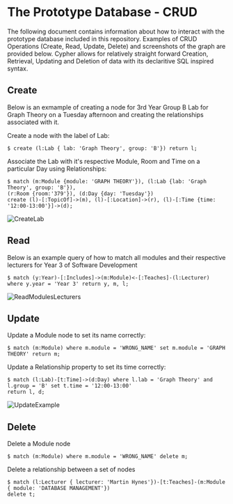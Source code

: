 # The Prototype Database - CRUD

The following document contains information about how to interact with the prototype database included in this repository. Examples of CRUD Operations (Create, Read, Update, Delete) and screenshots of the graph are provided below. Cypher allows for relatively straight forward Creation, Retrieval, Updating and Deletion of data with its declaritive SQL inspired syntax.

## Create

Below is an exmample of creating a node for 3rd Year Group B Lab for Graph Theory on a Tuesday afternoon and creating the relationships associated with it.

Create a node with the label of Lab:

    $ create (l:Lab { lab: 'Graph Theory', group: 'B'}) return l;

Associate the Lab with it's respective Module, Room and Time on a particular Day using Relationships:

    $ match (m:Module {module: 'GRAPH THEORY'}), (l:Lab {lab: 'Graph Theory', group: 'B'}), 
    (r:Room {room:'379'}), (d:Day {day: 'Tuesday'})
    create (l)-[:TopicOf]->(m), (l)-[:Location]->(r), (l)-[:Time {time: '12:00-13:00'}]->(d);

![CreateLab](http://i.imgur.com/SK2rV5U.png)

## Read

Below is an example query of how to match all modules and their respective lecturers for Year 3 of Software Development

    $ match (y:Year)-[:Includes]->(m:Module)<-[:Teaches]-(l:Lecturer) where y.year = 'Year 3' return y, m, l;

![ReadModulesLecturers](http://i.imgur.com/vCwQc0d.png)

## Update

Update a Module node to set its name correctly:

    $ match (m:Module) where m.module = 'WRONG_NAME' set m.module = 'GRAPH THEORY' return m;

Update a Relationship property to set its time correctly:

    $ match (l:Lab)-[t:Time]->(d:Day) where l.lab = 'Graph Theory' and l.group = 'B' set t.time = '12:00-13:00'
    return l, d;

![UpdateExample](http://i.imgur.com/XfgxiGy.png)

## Delete

Delete a Module node

    $ match (m:Module) where m.module = 'WRONG_NAME' delete m;

Delete a relationship between a set of nodes

    $ match (l:Lecturer { lecturer: 'Martin Hynes'})-[t:Teaches]-(m:Module { module: 'DATABASE MANAGEMENT'})
    delete t;

